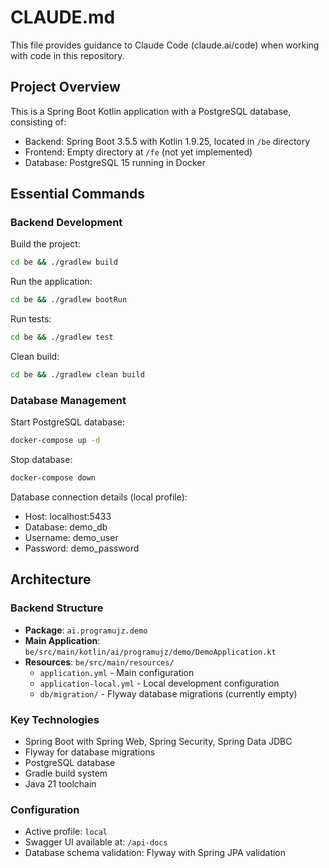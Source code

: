# CLAUDE.md

This file provides guidance to Claude Code (claude.ai/code) when working with code in this repository.

## Project Overview

This is a Spring Boot Kotlin application with a PostgreSQL database, consisting of:
- Backend: Spring Boot 3.5.5 with Kotlin 1.9.25, located in `/be` directory
- Frontend: Empty directory at `/fe` (not yet implemented)
- Database: PostgreSQL 15 running in Docker

## Essential Commands

### Backend Development

Build the project:
```bash
cd be && ./gradlew build
```

Run the application:
```bash
cd be && ./gradlew bootRun
```

Run tests:
```bash
cd be && ./gradlew test
```

Clean build:
```bash
cd be && ./gradlew clean build
```

### Database Management

Start PostgreSQL database:
```bash
docker-compose up -d
```

Stop database:
```bash
docker-compose down
```

Database connection details (local profile):
- Host: localhost:5433
- Database: demo_db
- Username: demo_user
- Password: demo_password

## Architecture

### Backend Structure
- **Package**: `ai.programujz.demo`
- **Main Application**: `be/src/main/kotlin/ai/programujz/demo/DemoApplication.kt`
- **Resources**: `be/src/main/resources/`
  - `application.yml` - Main configuration
  - `application-local.yml` - Local development configuration
  - `db/migration/` - Flyway database migrations (currently empty)

### Key Technologies
- Spring Boot with Spring Web, Spring Security, Spring Data JDBC
- Flyway for database migrations
- PostgreSQL database
- Gradle build system
- Java 21 toolchain

### Configuration
- Active profile: `local`
- Swagger UI available at: `/api-docs`
- Database schema validation: Flyway with Spring JPA validation